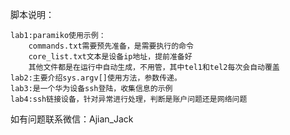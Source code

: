 脚本说明：

    lab1:paramiko使用示例：
        commands.txt需要预先准备，是需要执行的命令
        core_list.txt文本是设备ip地址，提前准备好
        其他文件都是在运行中自动生成，不用管，其中tel1和tel2每次会自动覆盖
    lab2:主要介绍sys.argv[]使用方法，参数传递。
    lab3:是一个华为设备ssh登陆，收集信息的示例
    lab4:ssh链接设备，针对异常进行处理，判断是账户问题还是网络问题

如有问题联系微信：Ajian_Jack
